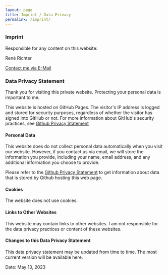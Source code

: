 ```yaml
---
layout: page
title: Imprint / Data Privacy
permalink: /imprint/
---
```

### Imprint

Responsible for any content on this website:

René Richter 

[Contact me via E-Mail](mailto:richter.rene@posteo.de)

### Data Privacy Statement

Thank you for visiting this private website. Protecting your personal data is important to me.

This website is hosted on GitHub Pages. The visitor's IP address is logged and stored for security purposes, regardless of whether the visitor has signed into GitHub or not. For more information about GitHub's security practices, see [Github Privacy Statement](https://docs.github.com/en/site-policy/privacy-policies/github-privacy-statement)

#### Personal Data

This website does do not collect personal data automatically when you visit our website. However, if you contact us via email, we will store the information you provide, including your name, email address, and any additional information you choose to provide.

Please refer to the  [Github Privacy Statement](https://docs.github.com/en/site-policy/privacy-policies/github-privacy-statement) to get information about data that is stored by Github hosting this web page. 

#### Cookies

The website does not use cookies.

#### Links to Other Websites

This website may contain links to other websites. I am not responsible for the data privacy practices or content of these websites.

#### Changes to this Data Privacy Statement

This data privacy statement may be updated from time to time. The most current version will be available here.

Date: May 13, 2023
